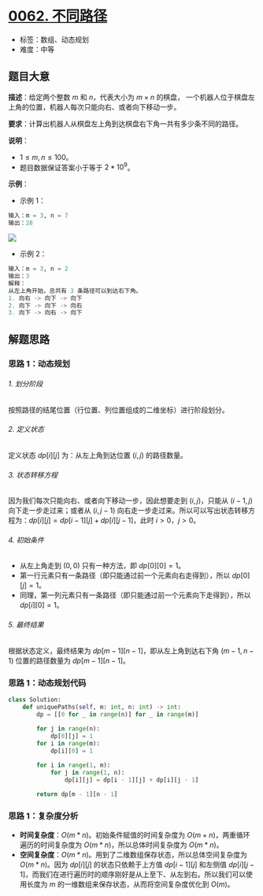 # [0062. 不同路径](https://leetcode.cn/problems/unique-paths/)

- 标签：数组、动态规划
- 难度：中等

## 题目大意

**描述**：给定两个整数 $m$ 和 $n$，代表大小为 $m \times n$ 的棋盘， 一个机器人位于棋盘左上角的位置，机器人每次只能向右、或者向下移动一步。

**要求**：计算出机器人从棋盘左上角到达棋盘右下角一共有多少条不同的路径。

**说明**：

- $1 \le m, n \le 100$。
- 题目数据保证答案小于等于 $2 * 10^9$。

**示例**：

- 示例 1：

```python
输入：m = 3, n = 7
输出：28
```

![](https://assets.leetcode.com/uploads/2018/10/22/robot_maze.png)

- 示例 2：

```python
输入：m = 3, n = 2
输出：3
解释：
从左上角开始，总共有 3 条路径可以到达右下角。
1. 向右 -> 向下 -> 向下
2. 向下 -> 向下 -> 向右
3. 向下 -> 向右 -> 向下
```

## 解题思路

### 思路 1：动态规划

###### 1. 划分阶段

按照路径的结尾位置（行位置、列位置组成的二维坐标）进行阶段划分。

###### 2. 定义状态

定义状态 $dp[i][j]$ 为：从左上角到达位置 $(i, j)$ 的路径数量。

###### 3. 状态转移方程

因为我们每次只能向右、或者向下移动一步，因此想要走到 $(i, j)$，只能从 $(i - 1, j)$ 向下走一步走过来；或者从 $(i, j - 1)$ 向右走一步走过来。所以可以写出状态转移方程为：$dp[i][j] = dp[i - 1][j] + dp[i][j - 1]$，此时 $i > 0，j > 0$。

###### 4. 初始条件

- 从左上角走到 $(0, 0)$ 只有一种方法，即 $dp[0][0] = 1$。
- 第一行元素只有一条路径（即只能通过前一个元素向右走得到），所以 $dp[0][j] = 1$。
- 同理，第一列元素只有一条路径（即只能通过前一个元素向下走得到），所以 $dp[i][0] = 1$。

###### 5. 最终结果

根据状态定义，最终结果为 $dp[m - 1][n - 1]$，即从左上角到达右下角 $(m - 1, n - 1)$ 位置的路径数量为 $dp[m - 1][n - 1]$。

### 思路 1：动态规划代码

```python
class Solution:
    def uniquePaths(self, m: int, n: int) -> int:
        dp = [[0 for _ in range(n)] for _ in range(m)]
        
        for j in range(n):
            dp[0][j] = 1
        for i in range(m):
            dp[i][0] = 1

        for i in range(1, m):
            for j in range(1, n):
                dp[i][j] = dp[i - 1][j] + dp[i][j - 1]
        
        return dp[m - 1][n - 1]
```

### 思路 1：复杂度分析

- **时间复杂度**：$O(m * n)$。初始条件赋值的时间复杂度为 $O(m + n)$，两重循环遍历的时间复杂度为 $O(m * n)$，所以总体时间复杂度为 $O(m * n)$。
- **空间复杂度**：$O(m * n)$。用到了二维数组保存状态，所以总体空间复杂度为 $O(m * n)$。因为 $dp[i][j]$ 的状态只依赖于上方值 $dp[i - 1][j]$ 和左侧值 $dp[i][j - 1]$，而我们在进行遍历时的顺序刚好是从上至下、从左到右。所以我们可以使用长度为 $m$ 的一维数组来保存状态，从而将空间复杂度优化到 $O(m)$。